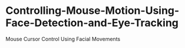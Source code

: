 # Controlling-Mouse-Motion-Using-Face-Detection-and-Eye-Tracking
Mouse Cursor Control Using Facial Movements
